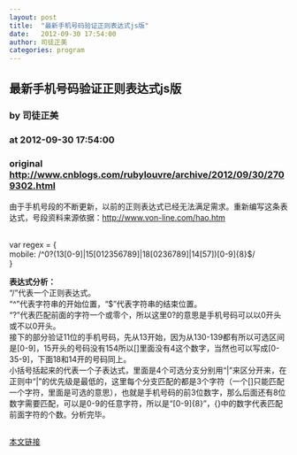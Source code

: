 ```yaml
---
layout: post
title:  "最新手机号码验证正则表达式js版"
date:   2012-09-30 17:54:00
author: 司徒正美
categories: program
---
```


## 最新手机号码验证正则表达式js版
### by 司徒正美
### at 2012-09-30 17:54:00
### original <http://www.cnblogs.com/rubylouvre/archive/2012/09/30/2709302.html>

<p>由于手机号段的不断更新，以前的正则表达式已经无法满足需求。重新编写这条表达式，号段资料来源依据：<a href="http://www.von-line.com/hao.htm">http://www.von-line.com/hao.htm</a></p><br>var regex = {<br>    mobile: /^0?(13[0-9]|15[012356789]|18[0236789]|14[57])[0-9]{8}$/<br>}<br><p><strong>表达式分析：</strong><br>“/”代表一个正则表达式。<br>“^”代表字符串的开始位置，“$”代表字符串的结束位置。<br>“?”代表匹配前面的字符一个或零个，所以这里0?的意思是手机号码可以以0开头或不以0开头。<br>接下的部分验证11位的手机号码，先从13开始，因为从130-139都有所以可选区间是[0-9]，15开头的号码没有154所以[]里面没有4这个数字，当然也可以写成[0-35-9]，下面18和14开的号码同上。<br>小括号括起来的代表一个子表达式，里面是4个可选分支分别用“|”来区分开来，在正则中“|”的优先级是最低的，这里每个分支匹配的都是3个字符（一个[]只能匹配一个字符，里面是可选的意思），也就是手机号码的前3位数字，那么后面还有8位数字需要匹配，可以是0-9的任意字符，所以是“[0-9]{8}”，{}中的数字代表匹配前面字符的个数。分析完毕。</p><img src="http://www.cnblogs.com/rubylouvre/aggbug/2709302.html?type=1" width="1" height="1" alt=""><p><a href="http://www.cnblogs.com/rubylouvre/archive/2012/09/30/2709302.html">本文链接</a></p>